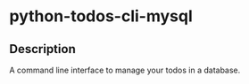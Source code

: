 # python-todos-cli-mysql

## Description
A command line interface to manage your todos in a database.
